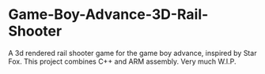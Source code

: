# Game-Boy-Advance-3D-Rail-Shooter
A 3d rendered rail shooter game for the game boy advance, inspired by Star Fox. This project combines C++ and ARM assembly. Very much W.I.P.
